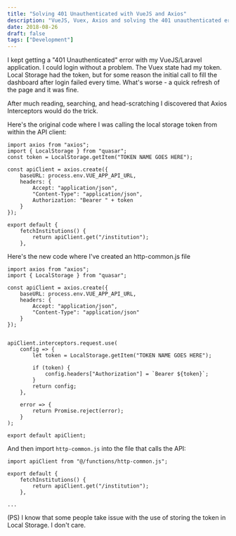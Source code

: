 ```yaml
---
title: "Solving 401 Unauthenticated with VueJS and Axios"
description: "VueJS, Vuex, Axios and solving the 401 unauthenticated error. Axios Interceptors to the rescue"
date: 2018-08-26
draft: false
tags: ["Development"]
---
```


I kept getting a "401 Unauthenticated" error with my VueJS/Laravel application. I could login without a problem. The Vuex state had my token. Local Storage had the token, but for some reason the initial call to fill the dashboard after login failed every time. What's worse - a quick refresh of the page and it was fine.

After much reading, searching, and head-scratching I discovered that Axios Interceptors would do the trick.

Here's the original code where I was calling the local storage token from within the API client:

```
import axios from "axios";
import { LocalStorage } from "quasar";
const token = LocalStorage.getItem("TOKEN NAME GOES HERE");

const apiClient = axios.create({
    baseURL: process.env.VUE_APP_API_URL,
    headers: {
        Accept: "application/json",
        "Content-Type": "application/json",
        Authorization: "Bearer " + token
    }
});

export default {
    fetchInstitutions() {
        return apiClient.get("/institution");
    },
```

Here's the new code where I've created an http-common.js file

```
import axios from "axios";
import { LocalStorage } from "quasar";

const apiClient = axios.create({
    baseURL: process.env.VUE_APP_API_URL,
    headers: {
        Accept: "application/json",
        "Content-Type": "application/json"
    }
});


apiClient.interceptors.request.use(
    config => {
        let token = LocalStorage.getItem("TOKEN NAME GOES HERE");

        if (token) {
            config.headers["Authorization"] = `Bearer ${token}`;
        }
        return config;
    },

    error => {
        return Promise.reject(error);
    }
);

export default apiClient;
```

And then import `http-common.js` into the file that calls the API:

```
import apiClient from "@/functions/http-common.js";

export default {
    fetchInstitutions() {
        return apiClient.get("/institution");
    },

...
```

(PS) I know that some people take issue with the use of storing the token in Local Storage. I don't care.
